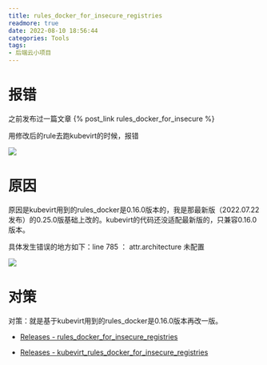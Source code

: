 ```yaml
---
title: rules_docker_for_insecure_registries
readmore: true
date: 2022-08-10 18:56:44
categories: Tools
tags:
- 后端云小项目
---
```


# 报错

之前发布过一篇文章 {% post_link rules_docker_for_insecure %}

用修改后的rule去跑kubevirt的时候，报错

![](2022-08-10-15-58-39.png)

# 原因

原因是kubevirt用到的rules_docker是0.16.0版本的，我是那最新版（2022.07.22发布）的0.25.0版基础上改的。kubevirt的代码还没适配最新版的，只兼容0.16.0版本。

具体发生错误的地方如下：line 785 ： attr.architecture 未配置

![](2022-08-10-15-56-50.png)

# 对策

对策：就是基于kubevirt用到的rules_docker是0.16.0版本再改一版。

* [Releases - rules_docker_for_insecure_registries](https://github.com/backendcloud/rules_docker_for_insecure_registries/releases/tag/rules_docker_for_insecure_registries)

* [Releases - kubevirt_rules_docker_for_insecure_registries](https://github.com/backendcloud/rules_docker_for_insecure_registries/releases/tag/kubevirt_rules_docker_for_insecure_registries)